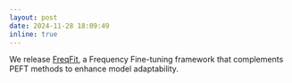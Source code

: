 ```yaml
---
layout: post
date: 2024-11-28 18:09:49
inline: true
---
```


We release [FreqFit](https://arxiv.org/abs/2411.19297), a Frequency Fine-tuning framework that complements PEFT methods to enhance model adaptability.
